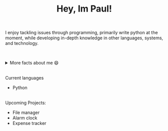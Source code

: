 
 ### <h1 align='center'>**Hey, Im Paul!** </h1><br>
<p1>I enjoy tackling issues through programming, primarily write python at the moment, while developing in-depth knowledge in other languages, systems, and technology.</p1>

<br><details> 
    <summary>More facts about me 😄 </summary>
    <br>
    - Interested in Information Security <br>
    - I work on my car in my own time <br>
    - Im a jack of all trades 
    </details>
    
<br>Current languages</br>
 - Python

<br>Upcoming Projects:</br>
 - File manager
 - Alarm clock
 - Expense tracker
